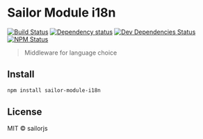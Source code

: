 # Sailor Module i18n

[![Build Status](http://img.shields.io/travis/sailorjs/sailor-module-i18n/master.svg?style=flat)](https://travis-ci.org/sailorjs/sailor-module-i18n)
[![Dependency status](http://img.shields.io/david/sailorjs/sailor-module-i18n.svg?style=flat)](https://david-dm.org/sailorjs/sailor-module-i18n)
[![Dev Dependencies Status](http://img.shields.io/david/dev/sailorjs/sailor-module-i18n.svg?style=flat)](https://david-dm.org/sailorjs/sailor-module-i18n#info=devDependencies)
[![NPM Status](http://img.shields.io/npm/dm/sailor-module-i18n.svg?style=flat)](https://www.npmjs.org/package/sailor-module-i18n)

> Middleware for language choice

## Install

```bash
npm install sailor-module-i18n
```

## License

MIT © sailorjs


